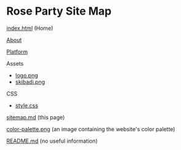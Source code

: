 # Rose Party Site Map
[index.html]("/roseparty/") (Home)

[About]("/roseparty/about")

[Platform]("/roseparty/platform")

Assets
- [logo.png]("/roseparty/assets/logo.png")
- [skibadi.png]("/roseparty/assets/skibadi.png")

CSS
- [style.css]("/roseparty/css/style.css")

[sitemap.md]("/roseparty/sitemap.md") (this page)

[color-palette.png]("/roseparty/color-palette.png") (an image containing the website's color palette)

[README.md]("/roseparty/README.md") (no useful information)